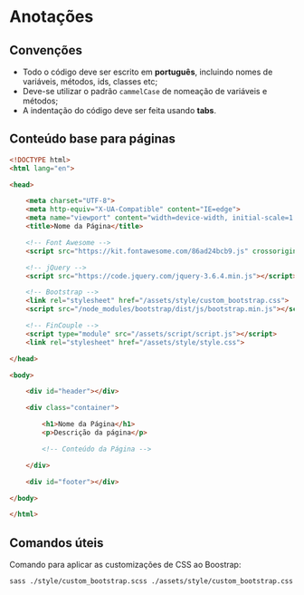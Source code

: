 # Anotações

## Convenções
- Todo o código deve ser escrito em **português**, incluindo nomes de variáveis, métodos, ids, classes etc;
- Deve-se utilizar o padrão `cammelCase` de nomeação de variáveis e métodos;
- A indentação do código deve ser feita usando **tabs**.

## Conteúdo base para páginas

``` html
<!DOCTYPE html>
<html lang="en">

<head>

    <meta charset="UTF-8">
    <meta http-equiv="X-UA-Compatible" content="IE=edge">
    <meta name="viewport" content="width=device-width, initial-scale=1.0">
    <title>Nome da Página</title>

    <!-- Font Awesome -->
    <script src="https://kit.fontawesome.com/86ad24bcb9.js" crossorigin="anonymous"></script>

    <!-- jQuery -->
    <script src="https://code.jquery.com/jquery-3.6.4.min.js"></script>

    <!-- Bootstrap -->
    <link rel="stylesheet" href="/assets/style/custom_bootstrap.css">
    <script src="/node_modules/bootstrap/dist/js/bootstrap.min.js"></script>

    <!-- FinCouple -->
    <script type="module" src="/assets/script/script.js"></script>
    <link rel="stylesheet" href="/assets/style/style.css">

</head>

<body>

    <div id="header"></div>

    <div class="container">

        <h1>Nome da Página</h1>
        <p>Descrição da página</p>

        <!-- Conteúdo da Página -->

    </div>

    <div id="footer"></div>

</body>

</html>
```

## Comandos úteis

Comando para aplicar as customizações de CSS ao Boostrap:
``` bash
sass ./style/custom_bootstrap.scss ./assets/style/custom_bootstrap.css
```